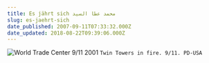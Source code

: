 ```yaml
---
title: Es jährt sich محمد عطا السيد
slug: es-jaehrt-sich
date_published: 2007-09-11T07:33:32.000Z
date_updated: 2018-08-22T09:39:06.000Z
---
```


![World Trade Center 9/11 2001](//upload.wikimedia.org/wikipedia/commons/8/8c/Twin_Towers_in_fire_-_911-_Fema_picture.jpg)
`Twin Towers in fire. 9/11. PD-USA`
